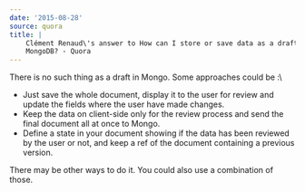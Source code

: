 ```yaml
---
date: '2015-08-28'
source: quora
title: |
    Clément Renaud\'s answer to How can I store or save data as a draft in
    MongoDB? - Quora
---
```


There is no such thing as a draft in Mongo. Some approaches could be :\

-   Just save the whole document, display it to the user for review and
    update the fields where the user have made changes.
-   Keep the data on client-side only for the review process and send
    the final document all at once to Mongo.
-   Define a state in your document showing if the data has been
    reviewed by the user or not, and keep a ref of the document
    containing a previous version.

There may be other ways to do it. You could also use a combination of
those.

